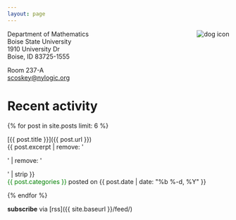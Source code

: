 ```yaml
---
layout: page
---
```


<img style="float:right;margin-left:10px" src="{{ site.baseurl }}/assets/dogsquaresmall.jpg" alt="dog icon">

Department of Mathematics  
Boise State University  
1910 University Dr  
Boise, ID 83725-1555  

Room 237-A  
scoskey@nylogic.org

<div style="clear:both"/>

# Recent activity

{% for post in site.posts limit: 6 %}

[{{ post.title }}]({{ post.url }})  
{{ post.excerpt | remove: '<p>' | remove: '</p>' | strip }}  
<span class="post-meta"><span style="color:green">{{ post.categories }}</span> posted on {{ post.date | date: "%b %-d, %Y" }}</span>

{% endfor %}

**subscribe** via [rss]({{ site.baseurl }}/feed/)
